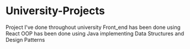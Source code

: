 # University-Projects
Project I've done throughout university 
Front_end has been done using React
OOP has been done using Java implementing Data Structures and Design Patterns

